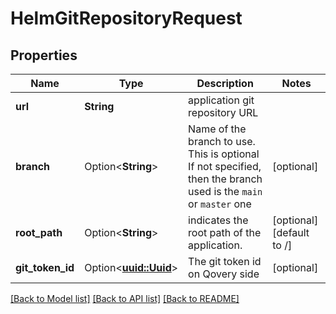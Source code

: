 # HelmGitRepositoryRequest

## Properties

Name | Type | Description | Notes
------------ | ------------- | ------------- | -------------
**url** | **String** | application git repository URL | 
**branch** | Option<**String**> | Name of the branch to use. This is optional If not specified, then the branch used is the `main` or `master` one  | [optional]
**root_path** | Option<**String**> | indicates the root path of the application. | [optional][default to /]
**git_token_id** | Option<[**uuid::Uuid**](uuid::Uuid.md)> | The git token id on Qovery side | [optional]

[[Back to Model list]](../README.md#documentation-for-models) [[Back to API list]](../README.md#documentation-for-api-endpoints) [[Back to README]](../README.md)


